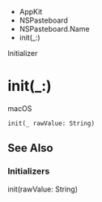

- AppKit
- NSPasteboard
- NSPasteboard.Name
-  init(\_:) 

Initializer

# init(\_:)

macOS

``` source
init(_ rawValue: String)
```

## See Also

### Initializers

init(rawValue: String)

